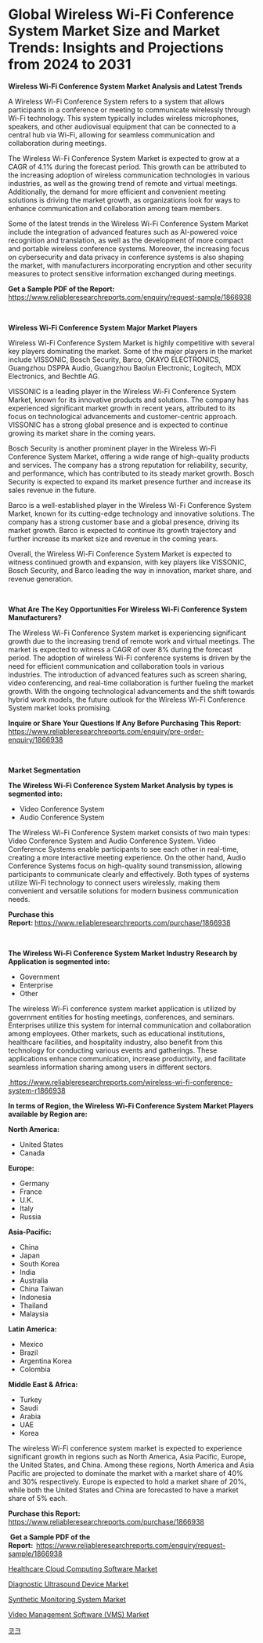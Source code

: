 <p><h1>Global Wireless Wi-Fi Conference System Market Size and Market Trends: Insights and Projections from 2024 to 2031</h1></p><p><strong>Wireless Wi-Fi Conference System Market Analysis and Latest Trends</strong></p>
<p><p>A Wireless Wi-Fi Conference System refers to a system that allows participants in a conference or meeting to communicate wirelessly through Wi-Fi technology. This system typically includes wireless microphones, speakers, and other audiovisual equipment that can be connected to a central hub via Wi-Fi, allowing for seamless communication and collaboration during meetings.</p><p>The Wireless Wi-Fi Conference System Market is expected to grow at a CAGR of 4.1% during the forecast period. This growth can be attributed to the increasing adoption of wireless communication technologies in various industries, as well as the growing trend of remote and virtual meetings. Additionally, the demand for more efficient and convenient meeting solutions is driving the market growth, as organizations look for ways to enhance communication and collaboration among team members.</p><p>Some of the latest trends in the Wireless Wi-Fi Conference System Market include the integration of advanced features such as AI-powered voice recognition and translation, as well as the development of more compact and portable wireless conference systems. Moreover, the increasing focus on cybersecurity and data privacy in conference systems is also shaping the market, with manufacturers incorporating encryption and other security measures to protect sensitive information exchanged during meetings.</p></p>
<p><strong>Get a Sample PDF of the Report:&nbsp;</strong> <a href="https://www.reliableresearchreports.com/enquiry/request-sample/1866938">https://www.reliableresearchreports.com/enquiry/request-sample/1866938</a></p>
<p>&nbsp;</p>
<p><strong>Wireless Wi-Fi Conference System Major Market Players</strong></p>
<p><p>Wireless Wi-Fi Conference System Market is highly competitive with several key players dominating the market. Some of the major players in the market include VISSONIC, Bosch Security, Barco, OKAYO ELECTRONICS, Guangzhou DSPPA Audio, Guangzhou Baolun Electronic, Logitech, MDX Electronics, and Bechtle AG.</p><p>VISSONIC is a leading player in the Wireless Wi-Fi Conference System Market, known for its innovative products and solutions. The company has experienced significant market growth in recent years, attributed to its focus on technological advancements and customer-centric approach. VISSONIC has a strong global presence and is expected to continue growing its market share in the coming years.</p><p>Bosch Security is another prominent player in the Wireless Wi-Fi Conference System Market, offering a wide range of high-quality products and services. The company has a strong reputation for reliability, security, and performance, which has contributed to its steady market growth. Bosch Security is expected to expand its market presence further and increase its sales revenue in the future.</p><p>Barco is a well-established player in the Wireless Wi-Fi Conference System Market, known for its cutting-edge technology and innovative solutions. The company has a strong customer base and a global presence, driving its market growth. Barco is expected to continue its growth trajectory and further increase its market size and revenue in the coming years.</p><p>Overall, the Wireless Wi-Fi Conference System Market is expected to witness continued growth and expansion, with key players like VISSONIC, Bosch Security, and Barco leading the way in innovation, market share, and revenue generation.</p></p>
<p>&nbsp;</p>
<p><strong>What Are The Key Opportunities For Wireless Wi-Fi Conference System Manufacturers?</strong></p>
<p><p>The Wireless Wi-Fi Conference System market is experiencing significant growth due to the increasing trend of remote work and virtual meetings. The market is expected to witness a CAGR of over 8% during the forecast period. The adoption of wireless Wi-Fi conference systems is driven by the need for efficient communication and collaboration tools in various industries. The introduction of advanced features such as screen sharing, video conferencing, and real-time collaboration is further fueling the market growth. With the ongoing technological advancements and the shift towards hybrid work models, the future outlook for the Wireless Wi-Fi Conference System market looks promising.</p></p>
<p><strong>Inquire or Share Your Questions If Any Before Purchasing This Report:</strong> <a href="https://www.reliableresearchreports.com/enquiry/pre-order-enquiry/1866938">https://www.reliableresearchreports.com/enquiry/pre-order-enquiry/1866938</a></p>
<p>&nbsp;</p>
<p><strong>Market Segmentation</strong></p>
<p><strong>The Wireless Wi-Fi Conference System Market Analysis by types is segmented into:</strong></p>
<p><ul><li>Video Conference System</li><li>Audio Conference System</li></ul></p>
<p><p>The Wireless Wi-Fi Conference System market consists of two main types: Video Conference System and Audio Conference System. Video Conference Systems enable participants to see each other in real-time, creating a more interactive meeting experience. On the other hand, Audio Conference Systems focus on high-quality sound transmission, allowing participants to communicate clearly and effectively. Both types of systems utilize Wi-Fi technology to connect users wirelessly, making them convenient and versatile solutions for modern business communication needs.</p></p>
<p><strong>Purchase this Report:&nbsp;</strong><a href="https://www.reliableresearchreports.com/purchase/1866938">https://www.reliableresearchreports.com/purchase/1866938</a></p>
<p>&nbsp;</p>
<p><strong>The Wireless Wi-Fi Conference System Market Industry Research by Application is segmented into:</strong></p>
<p><ul><li>Government</li><li>Enterprise</li><li>Other</li></ul></p>
<p><p>The wireless Wi-Fi conference system market application is utilized by government entities for hosting meetings, conferences, and seminars. Enterprises utilize this system for internal communication and collaboration among employees. Other markets, such as educational institutions, healthcare facilities, and hospitality industry, also benefit from this technology for conducting various events and gatherings. These applications enhance communication, increase productivity, and facilitate seamless information sharing among users in different sectors.</p></p>
<p><a href="https://www.reliableresearchreports.com/wireless-wi-fi-conference-system-r1866938">&nbsp;https://www.reliableresearchreports.com/wireless-wi-fi-conference-system-r1866938</a></p>
<p><strong>In terms of Region, the Wireless Wi-Fi Conference System Market Players available by Region are:</strong></p>
<p>
    <p> <strong> North America: </strong>
        <ul>
            <li>United States</li>
            <li>Canada</li>
        </ul>
        </p> 
    <p> <strong> Europe: </strong>
        <ul>
            <li>Germany</li>
            <li>France</li>
            <li>U.K.</li>
            <li>Italy</li>
            <li>Russia</li>
        </ul>
        </p> 
    <p> <strong> Asia-Pacific: </strong>
        <ul>
            <li>China</li>
            <li>Japan</li>
            <li>South Korea</li>
            <li>India</li>
            <li>Australia</li>
            <li>China Taiwan</li>
            <li>Indonesia</li>
            <li>Thailand</li>
            <li>Malaysia</li>
        </ul>
        </p> 
    <p> <strong> Latin America: </strong>
        <ul>
            <li>Mexico</li>
            <li>Brazil</li>
            <li>Argentina Korea</li>
            <li>Colombia</li>
        </ul>
        </p> 
    <p> <strong> Middle East & Africa: </strong>
        <ul>
            <li>Turkey</li>
            <li>Saudi</li>
            <li>Arabia</li>
            <li>UAE</li>
            <li>Korea</li>
        </ul>
    </p>
    </p>
<p><p>The wireless Wi-Fi conference system market is expected to experience significant growth in regions such as North America, Asia Pacific, Europe, the United States, and China. Among these regions, North America and Asia Pacific are projected to dominate the market with a market share of 40% and 30% respectively. Europe is expected to hold a market share of 20%, while both the United States and China are forecasted to have a market share of 5% each.</p></p>
<p><strong>Purchase this Report: </strong><a href="https://www.reliableresearchreports.com/purchase/1866938">https://www.reliableresearchreports.com/purchase/1866938</a></p>
<p>&nbsp;<strong>Get a Sample PDF of the Report:&nbsp;&nbsp;</strong><a href="https://www.reliableresearchreports.com/enquiry/request-sample/1866938">https://www.reliableresearchreports.com/enquiry/request-sample/1866938</a></p>
<p><strong></strong></p>
<p><p><a href="https://github.com/EunaWiegad2023/Market-Research-Report-List-1/blob/main/healthcare-cloud-computing-software-market.md">Healthcare Cloud Computing Software Market</a></p><p><a href="https://www.linkedin.com/pulse/diagnostic-ultrasound-device-market-analysis-examines-its-scope-i1enf">Diagnostic Ultrasound Device Market</a></p><p><a href="https://github.com/gracielawharr/Market-Research-Report-List-1/blob/main/synthetic-monitoring-system-market.md">Synthetic Monitoring System Market</a></p><p><a href="https://www.linkedin.com/pulse/video-management-software-vms-market-offers-provide-insightful-wcvqe">Video Management Software (VMS) Market</a></p><p><a href="https://github.com/lzrvbyqzftro57/Market-Research-Report-List-2/blob/main/405589065397.md">코크</a></p></p>